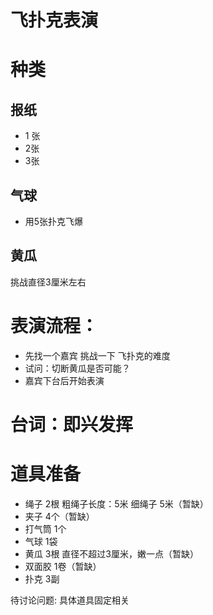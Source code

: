 # 飞扑克表演
# 种类
## 报纸
* 1 张
* 2张
* 3张

## 气球
* 用5张扑克飞爆

## 黄瓜
挑战直径3厘米左右

# 表演流程： 
* 先找一个嘉宾 挑战一下 飞扑克的难度
* 试问：切断黄瓜是否可能？
* 嘉宾下台后开始表演

# 台词：即兴发挥 
# 道具准备
* 绳子 2根  粗绳子长度：5米  细绳子 5米（暂缺）
* 夹子 4个（暂缺）
* 打气筒 1个
* 气球 1袋 
* 黄瓜 3根 直径不超过3厘米，嫩一点（暂缺）
* 双面胶 1卷（暂缺）
* 扑克 3副

待讨论问题:
具体道具固定相关
